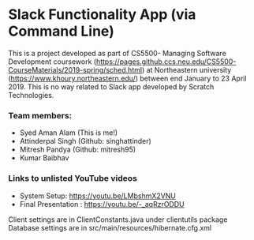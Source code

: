 # Slack Functionality App (via Command Line)
This is a project developed as part of CS5500- Managing Software Development coursework (https://pages.github.ccs.neu.edu/CS5500-CourseMaterials/2019-spring/sched.html)
at Northeastern university (https://www.khoury.northeastern.edu/) between end January to 23 April 2019.
This is no way related to Slack app developed by Scratch Technologies.

### Team members:  
* Syed Aman Alam (This is me!)
* Attinderpal Singh (Github: singhattinder)
* Mitresh Pandya (Github: mitresh95)
* Kumar Baibhav



### Links to unlisted YouTube videos
* System Setup: https://youtu.be/LMbshmX2VNU
* Final Presentation : https://youtu.be/-_aqRzrODDU

Client settings are in ClientConstants.java under clientutils package
Database settings are in src/main/resources/hibernate.cfg.xml


